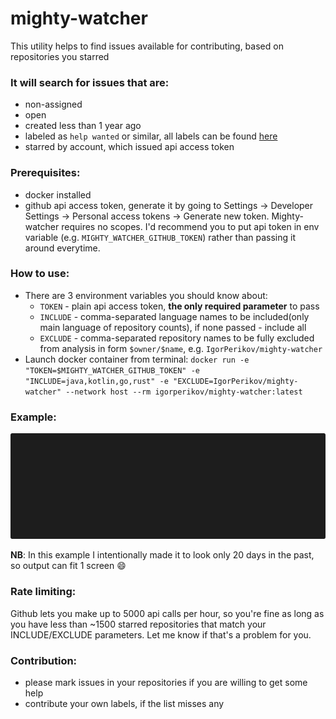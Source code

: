 # mighty-watcher
This utility helps to find issues available for contributing, based on repositories you starred

### It will search for issues that are:
 - non-assigned 
 - open
 - created less than 1 year ago
 - labeled as `help wanted` or similar, all labels can be found [here](/src/main/kotlin/com/github/igorperikov/mightywatcher/service/LabelsService.kt)
 - starred by account, which issued api access token 

### Prerequisites:
 - docker installed
 - github api access token, generate it by going to Settings -> Developer Settings -> Personal access tokens -> Generate new token.
  Mighty-watcher requires no scopes. 
  I'd recommend you to put api token in env variable (e.g. `MIGHTY_WATCHER_GITHUB_TOKEN`) rather than passing it around everytime.  

### How to use:
 - There are 3 environment variables you should know about:
   - `TOKEN` - plain api access token, **the only required parameter** to pass
   - `INCLUDE` - comma-separated language names to be included(only main language of repository counts), if none passed - include all 
   - `EXCLUDE` - comma-separated repository names to be fully excluded from analysis in form `$owner/$name`, e.g. `IgorPerikov/mighty-watcher`
 - Launch docker container from terminal: 
 `docker run -e "TOKEN=$MIGHTY_WATCHER_GITHUB_TOKEN" -e "INCLUDE=java,kotlin,go,rust" -e "EXCLUDE=IgorPerikov/mighty-watcher" --network host --rm igorperikov/mighty-watcher:latest`

### Example:
<p align="center"><img src="/docs/example.gif?raw=true"/></p>

**NB**: In this example I intentionally made it to look only 20 days in the past, so output can fit 1 screen :smile:

### Rate limiting:
Github lets you make up to 5000 api calls per hour, so you're fine as long as you have less than ~1500 starred repositories
that match your INCLUDE/EXCLUDE parameters. Let me know if that's a problem for you.

### Contribution:
 - please mark issues in your repositories if you are willing to get some help
 - contribute your own labels, if the list misses any
